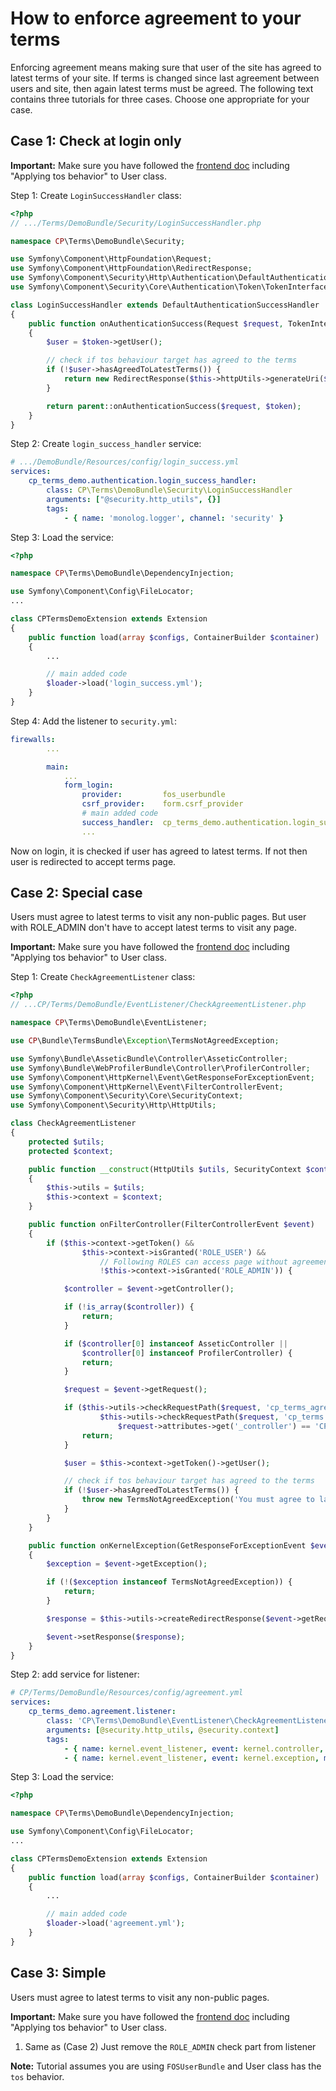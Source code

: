 How to enforce agreement to your terms
======================================

Enforcing agreement means making sure that user of the site has agreed to latest terms of your site. If terms is changed since last agreement between users and site, then again latest terms must be agreed. The following text contains three tutorials for three cases. Choose one appropriate for your case.

Case 1: Check at login only
---------------------------

**Important:** Make sure you have followed the [frontend doc](Resources/doc/frontend.md) including "Applying tos behavior" to User class.

Step 1: Create `LoginSuccessHandler` class:

```php
<?php
// .../Terms/DemoBundle/Security/LoginSuccessHandler.php

namespace CP\Terms\DemoBundle\Security;

use Symfony\Component\HttpFoundation\Request;
use Symfony\Component\HttpFoundation\RedirectResponse;
use Symfony\Component\Security\Http\Authentication\DefaultAuthenticationSuccessHandler;
use Symfony\Component\Security\Core\Authentication\Token\TokenInterface;

class LoginSuccessHandler extends DefaultAuthenticationSuccessHandler
{
    public function onAuthenticationSuccess(Request $request, TokenInterface $token)
    {
        $user = $token->getUser();

        // check if tos behaviour target has agreed to the terms
        if (!$user->hasAgreedToLatestTerms()) {
            return new RedirectResponse($this->httpUtils->generateUri($request, 'cp_terms_agree'));
        }

        return parent::onAuthenticationSuccess($request, $token);
    }
}

```

Step 2: Create `login_success_handler` service:

```yaml
# .../DemoBundle/Resources/config/login_success.yml
services:
    cp_terms_demo.authentication.login_success_handler:
        class: CP\Terms\DemoBundle\Security\LoginSuccessHandler
        arguments: ["@security.http_utils", {}]
        tags:
            - { name: 'monolog.logger', channel: 'security' }

```

Step 3: Load the service:

```php
<?php

namespace CP\Terms\DemoBundle\DependencyInjection;

use Symfony\Component\Config\FileLocator;
...

class CPTermsDemoExtension extends Extension
{
    public function load(array $configs, ContainerBuilder $container)
    {
        ...

        // main added code
        $loader->load('login_success.yml');
    }
}
```

Step 4: Add the listener to `security.yml`:

```yaml
firewalls:
        ...

        main:
            ...
            form_login:
                provider:         fos_userbundle
                csrf_provider:    form.csrf_provider
                # main added code
                success_handler:  cp_terms_demo.authentication.login_success_handler
                ...
```

Now on login, it is checked if user has agreed to latest terms. If not then user is redirected to accept terms page.

Case 2: Special case
--------------------

Users must agree to latest terms to visit any non-public pages. But user with ROLE_ADMIN don't have to accept latest terms to visit any page.

**Important:** Make sure you have followed the [frontend doc](Resources/doc/frontend.md) including "Applying tos behavior" to User class.

Step 1: Create `CheckAgreementListener` class:

```php
<?php
// ...CP/Terms/DemoBundle/EventListener/CheckAgreementListener.php

namespace CP\Terms\DemoBundle\EventListener;

use CP\Bundle\TermsBundle\Exception\TermsNotAgreedException;

use Symfony\Bundle\AsseticBundle\Controller\AsseticController;
use Symfony\Bundle\WebProfilerBundle\Controller\ProfilerController;
use Symfony\Component\HttpKernel\Event\GetResponseForExceptionEvent;
use Symfony\Component\HttpKernel\Event\FilterControllerEvent;
use Symfony\Component\Security\Core\SecurityContext;
use Symfony\Component\Security\Http\HttpUtils;

class CheckAgreementListener
{
    protected $utils;
    protected $context;

    public function __construct(HttpUtils $utils, SecurityContext $context)
    {
        $this->utils = $utils;
        $this->context = $context;
    }

    public function onFilterController(FilterControllerEvent $event)
    {
        if ($this->context->getToken() &&
                $this->context->isGranted('ROLE_USER') &&
                    // Following ROLES can access page without agreement
                    !$this->context->isGranted('ROLE_ADMIN')) {

            $controller = $event->getController();

            if (!is_array($controller)) {
                return;
            }

            if ($controller[0] instanceof AsseticController ||
                $controller[0] instanceof ProfilerController) {
                return;
            }

            $request = $event->getRequest();

            if ($this->utils->checkRequestPath($request, 'cp_terms_agree') ||
                    $this->utils->checkRequestPath($request, 'cp_terms') ||
                        $request->attributes->get('_controller') == 'CPTermsBundle:Frontend:agree') {
                return;
            }

            $user = $this->context->getToken()->getUser();

            // check if tos behaviour target has agreed to the terms
            if (!$user->hasAgreedToLatestTerms()) {
                throw new TermsNotAgreedException('You must agree to latest terms.');
            }
        }
    }

    public function onKernelException(GetResponseForExceptionEvent $event)
    {
        $exception = $event->getException();

        if (!($exception instanceof TermsNotAgreedException)) {
            return;
        }

        $response = $this->utils->createRedirectResponse($event->getRequest(), 'cp_terms_agree');

        $event->setResponse($response);
    }
}
```

Step 2: add service for listener:

```yaml
# CP/Terms/DemoBundle/Resources/config/agreement.yml
services:
    cp_terms_demo.agreement.listener:
        class: 'CP\Terms\DemoBundle\EventListener\CheckAgreementListener'
        arguments: [@security.http_utils, @security.context]
        tags:
            - { name: kernel.event_listener, event: kernel.controller, method: onFilterController }
            - { name: kernel.event_listener, event: kernel.exception, method: onKernelException }

```

Step 3: Load the service:

```php
<?php

namespace CP\Terms\DemoBundle\DependencyInjection;

use Symfony\Component\Config\FileLocator;
...

class CPTermsDemoExtension extends Extension
{
    public function load(array $configs, ContainerBuilder $container)
    {
        ...

        // main added code
        $loader->load('agreement.yml');
    }
}
```

Case 3: Simple
--------------

Users must agree to latest terms to visit any non-public pages.

**Important:** Make sure you have followed the [frontend doc](Resources/doc/frontend.md) including "Applying tos behavior" to User class.

1. Same as (Case 2) Just remove the `ROLE_ADMIN` check part from listener

**Note:** Tutorial assumes you are using `FOSUserBundle` and User class has the `tos` behavior.
